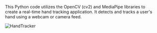 This Python code utilizes the OpenCV (cv2) and MediaPipe libraries to create a real-time hand tracking application. It detects and tracks a user's hand using a webcam or camera feed.

![HandTracker](https://github.com/ekeskn/handTracker/assets/96025028/8fbe50f4-754c-4bb8-9acc-538ce92ea43e)

